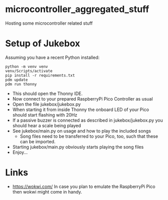 # microcontroller_aggregated_stuff

Hosting some microcontroller related stuff

# Setup of Jukebox

Assuming you have a recent Python installed:

```
python -m venv venv
venv/Scripts/activate
pip install -r requirements.txt
pdm update
pdm run thonny
```

* This should open the Thonny IDE.
* Now connect to your prepared RaspberryPi Pico Controller as usual
* Open the file jukebox/jukebox.py
* When starting it from inside Thonny the onboard LED of your Pico should start flashing with 20Hz
* If a passive buzzer is connected as described in jukebox/jukebox.py you should hear a scale being played
* See jukebox/main.py on usage and how to play the included songs
    * Song files need to be transferred to your Pico, too, such that these can be imported.
* Starting jukebox/main.py obviously starts playing the song files
* Enjoy...

# Links

* https://wokwi.com/ In case you plan to emulate the RaspberryPi Pico then wokwi might come in handy.
